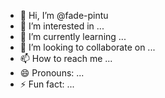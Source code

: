 - 👋 Hi, I’m @fade-pintu
- 👀 I’m interested in ...
- 🌱 I’m currently learning ...
- 💞️ I’m looking to collaborate on ...
- 📫 How to reach me ...
- 😄 Pronouns: ...
- ⚡ Fun fact: ...

<!---
fade-pintu/fade-pintu is a ✨ special ✨ repository because its `README.md` (this file) appears on your GitHub profile.
You can click the Preview link to take a look at your changes.
--->
